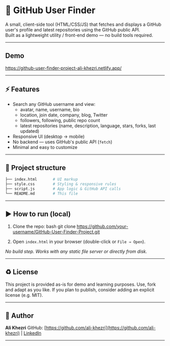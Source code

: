 # 🔎 GitHub User Finder

A small, client-side tool (HTML/CSS/JS) that fetches and displays a GitHub user's profile and latest repositories using the GitHub public API.  
Built as a lightweight utility / front-end demo — no build tools required.

---

## Demo
https://github-user-finder-project-ali-khezri.netlify.app/

---

## ⚡ Features
- Search any GitHub username and view:
  - avatar, name, username, bio
  - location, join date, company, blog, Twitter
  - followers, following, public repo count
  - latest repositories (name, description, language, stars, forks, last updated)
- Responsive UI (desktop → mobile)
- No backend — uses GitHub's public API (`fetch`)
- Minimal and easy to customize

---

## 🧭 Project structure

```bash
├── index.html       # UI markup
├── style.css        # Styling & responsive rules
├── script.js        # App logic & GitHub API calls
└── README.md        # This file
````
---

## ▶️ How to run (local)
1. Clone the repo:
   bash
   git clone https://github.com/your-username/GitHub-User-Finder-Project.git

2. Open `index.html` in your browser (double-click or `File → Open`).

*No build step. Works with any static file server or directly from disk.*

---

## ♻️ License

This project is provided as-is for demo and learning purposes. Use, fork and adapt as you like. If you plan to publish, consider adding an explicit license (e.g. MIT).

---

## 👤 Author

**Ali Khezri**
GitHub: [https://github.com/ali-khezri](https://github.com/ali-khezri) | [LinkedIn](https://www.linkedin.com/in/ali-khezri)

---
